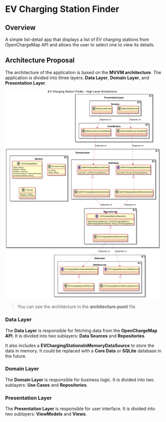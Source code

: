 # EV Charging Station Finder

## Overview

A simple list-detail app that displays a list of EV charging stations from OpenChargeMap API and allows the user to select one to view its details.

## Architecture Proposal

The architecture of the application is based on the **MVVM architecture**. The application is divided into three layers: **Data Layer**, **Domain Layer**, and **Presentation Layer**.

![Architecture](architecture.png)

> You can see the architecture in the **architecture.puml** file.

### Data Layer

The **Data Layer** is responsible for fetching data from the **OpenChargeMap API**. It is divided into two sublayers: **Data Sources** and **Repositories**.

It also includes a **EVChargingStationsInMemoryDataSource** to store the data in memory. It could be replaced with a **Core Data** or **SQLite** database in the future.

### Domain Layer

The **Domain Layer** is responsible for business logic. It is divided into two sublayers: **Use Cases** and **Repositories**.

### Presentation Layer

The **Presentation Layer** is responsible for user interface. It is divided into two sublayers: **ViewModels** and **Views**.
